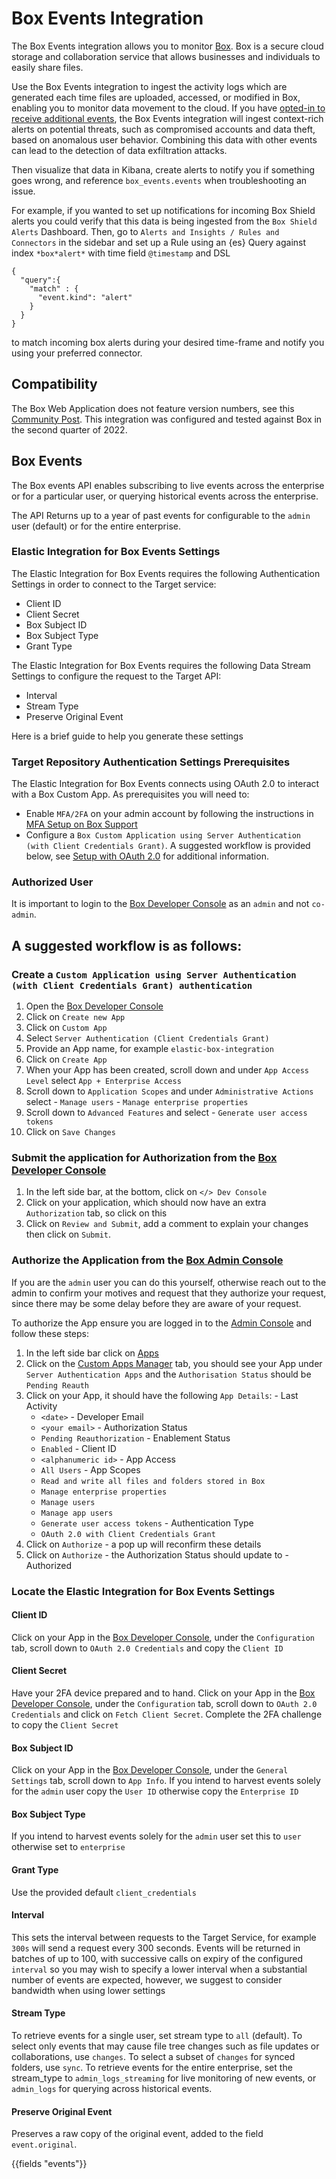 # Box Events Integration

The Box Events integration allows you to monitor [Box](https://app.box.com/). Box is a secure cloud storage and collaboration service that allows businesses and individuals to easily share files. 

Use the Box Events integration to ingest the activity logs which are generated each time files are uploaded, accessed, or modified in Box, enabling you to monitor data movement to the cloud. If you have [opted-in to receive additional events](https://developer.box.com/guides/events/event-triggers/shield-alert-events/), the Box Events integration will ingest context-rich alerts on potential threats, such as compromised accounts and data theft, based on anomalous user behavior. Combining this data with other events can lead to the detection of data exfiltration attacks.

Then visualize that data in Kibana, create alerts to notify you if something goes wrong, and reference `box_events.events` when troubleshooting an issue.

For example, if you wanted to set up notifications for incoming Box Shield alerts you could verify that this data is being ingested from the `Box Shield Alerts` Dashboard. Then, go to `Alerts and Insights / Rules and Connectors` in the sidebar and set up a Rule using an {es} Query against index `*box*alert*` with time field `@timestamp` and DSL 

```
{
  "query":{
    "match" : {
      "event.kind": "alert"
    }
  }
}
```

to match incoming box alerts during your desired time-frame and notify you using your preferred connector.

## Compatibility

The Box Web Application does not feature version numbers, see this [Community Post](https://support.box.com/hc/en-us/community/posts/1500000033881/comments/1500000038001). This integration was configured and tested against Box in the second quarter of 2022.

## Box Events

The Box events API enables subscribing to live events across the enterprise or for a particular user, or querying historical events across the enterprise.

The API Returns up to a year of past events for configurable to the `admin` user (default) or for the entire enterprise.

### Elastic Integration for Box Events Settings

The Elastic Integration for Box Events requires the following Authentication Settings in order to connect to the Target service:
  - Client ID
  - Client Secret
  - Box Subject ID
  - Box Subject Type
  - Grant Type

The Elastic Integration for Box Events requires the following Data Stream Settings to configure the request to the Target API:
  - Interval
  - Stream Type
  - Preserve Original Event

Here is a brief guide to help you generate these settings

### Target Repository Authentication Settings Prerequisites
The Elastic Integration for Box Events connects using OAuth 2.0 to interact with a Box Custom App. As prerequisites you will need to:
  - Enable `MFA/2FA` on your admin account by following the instructions in [MFA Setup on Box Support](https://support.box.com/hc/en-us/articles/360043697154-Multi-Factor-Authentication-Set-Up-for-Your-Account)
  - Configure a `Box Custom Application using Server Authentication `    
  `(with Client Credentials Grant)`. A suggested workflow is provided below, see [Setup with OAuth 2.0](https://developer.box.com/guides/authentication/oauth2/oauth2-setup/) for additional information.

### Authorized User
It is important to login to the [Box Developer Console](https://app.box.com/developers/console) as an `admin` and not `co-admin`.

## A suggested workflow is as follows:

### Create a `Custom Application using Server Authentication (with Client Credentials Grant) authentication`
  1. Open the [Box Developer Console](https://app.box.com/developers/console)
  2. Click on `Create new App`
  3. Click on `Custom App`
  4. Select `Server Authentication (Client Credentials Grant)`
  5. Provide an App name, for example `elastic-box-integration`
  6. Click on `Create App` 
  7. When your App has been created, scroll down and under `App Access Level` select `App + Enterprise Access`
  8. Scroll down to `Application Scopes` and under `Administrative Actions` select 
    - `Manage users`
    - `Manage enterprise properties`
  9. Scroll down to `Advanced Features` and select 
    - `Generate user access tokens`
  10. Click on `Save Changes`

### Submit the application for Authorization from the [Box Developer Console](https://app.box.com/developers/console)
  1. In the left side bar, at the bottom, click on `</> Dev Console`
  2. Click on your application, which should now have an extra `Authorization` tab, so click on this
  3. Click on `Review and Submit`, add a comment to explain your changes then click on `Submit`.

### Authorize the Application from the [Box Admin Console](https://app.box.com/master)
If you are the `admin` user you can do this yourself, otherwise reach out to the admin to confirm your motives and request that they authorize your request, since there may be some delay before they are aware of your request.

To authorize the App ensure you are logged in to the [Admin Console](https://app.box.com/master) and follow these steps:

  1. In the left side bar click on [Apps](https://app.box.com/master/settings/apps)
  2. Click on the [Custom Apps Manager](https://app.box.com/master/custom-apps) tab, you should see your App under `Server Authentication Apps` and the `Authorisation Status` should be `Pending Reauth`
  3. Click on your App, it should have the following `App Details`:
    - Last Activity
      - `<date>`
    - Developer Email
      - `<your email>`
    - Authorization Status
      - `Pending Reauthorization`
    - Enablement Status
      - `Enabled`
    - Client ID
      - `<alphanumeric id>`
    - App Access
      - `All Users`
    - App Scopes
      - `Read and write all files and folders stored in Box`
      - `Manage enterprise properties`
      - `Manage users`
      - `Manage app users`
      - `Generate user access tokens`
    - Authentication Type
      - `OAuth 2.0 with Client Credentials Grant`
  4. Click on `Authorize` - a pop up will reconfirm these details
  5. Click on `Authorize` - the Authorization Status should update to 
    - Authorized

### Locate the Elastic Integration for Box Events Settings

#### Client ID
Click on your App in the [Box Developer Console](https://app.box.com/developers/console), under the `Configuration` tab, scroll down to `OAuth 2.0 Credentials` and copy the `Client ID`

####  Client Secret
Have your 2FA device prepared and to hand. Click on your App in the [Box Developer Console](https://app.box.com/developers/console), under the `Configuration` tab, scroll down to `OAuth 2.0 Credentials` and click on `Fetch Client Secret`. Complete the 2FA challenge to copy the `Client Secret`

####  Box Subject ID
Click on your App in the [Box Developer Console](https://app.box.com/developers/console), under the `General Settings` tab, scroll down to `App Info`. If you intend to harvest events solely for the `admin` user copy the `User ID` otherwise copy the `Enterprise ID`

####  Box Subject Type
If you intend to harvest events solely for the `admin` user set this to `user` otherwise set to `enterprise`

####  Grant Type
Use the provided default `client_credentials`

####  Interval
This sets the interval between requests to the Target Service, for example `300s` will send a request every 300 seconds. Events will be returned in batches of up to 100, with successive calls on expiry of the configured `interval` so you may wish to specify a lower interval when a substantial number of events are expected, however, we suggest to consider bandwidth when using lower settings

####  Stream Type
To retrieve events for a single user, set stream type to `all` (default). To select only events that may cause file tree changes such as file updates or collaborations, use `changes`. To select a subset of `changes` for synced folders, use `sync`. To retrieve events for the entire enterprise, set the stream_type to `admin_logs_streaming` for live monitoring of new events, or `admin_logs` for querying across historical events.

####  Preserve Original Event
Preserves a raw copy of the original event, added to the field `event.original`.

{{fields "events"}}
